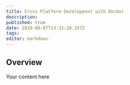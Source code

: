 ```yaml
---
title: Cross Platform Development with Docker
description: 
published: true
date: 2020-09-07T13:31:28.357Z
tags: 
editor: markdown
---
```


## Overview
Your content here